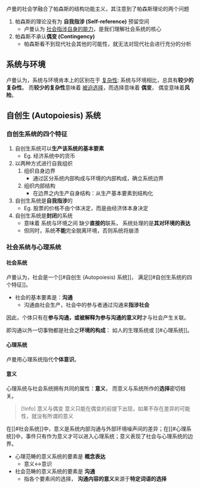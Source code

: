 ---
---

卢曼的社会学融合了帕森斯的结构功能主义，其注意到了帕森斯理论的两个问题

1. 帕森斯的理论没有为 **自我指涉 (Self-reference)** 预留空间
	- 卢曼认为 <u>社会指涉自身的能力</u>，是我们理解社会系统的核心
2. 帕森斯不承认**偶变 (Contingency)**
	- 帕森斯看不到现代社会其他的可能性，就无法对现代社会进行充分的分析

## 系统与环境

卢曼认为，系统与环境肯本上的区别在于 <u>复杂性</u>: 系统与环境相比，总具有**较少的复杂性**。
而**较少的复杂性**意味着 <u>被迫选择</u>，而选择意味着 **偶变**， 偶变意味着**风险**。

## 自创生 (Autopoiesis) 系统

### 自创生系统的四个特征

1. 自创生系统可以**生产该系统的基本要素**
	- Eg. 经济系统中的货币
2. 以两种方式进行自我组织
	1. 组织自身边界
		- 通过区分系统内部构成与环境的内部构成，确立系统边界
	2. 组织内部结构
		- 在边界之内生产自身结构：从生产基本要素到结构化
3. 自创生系统是**自我指涉**的
	- Eg. 股票的价格不由个体决定，而是由经济体本身决定
4. 自创生系统是**封闭**的系统
	- 意味着 系统与环境之间 缺少**直接的**联系， 系统处理的是**其对环境的表达**
	- 但同时，系统**不能**完全脱离环境，否则系统将崩溃

### 社会系统与心理系统

#### 社会系统

卢曼认为，社会是一个[[#自创生 (Autopoiesis) 系统]]， 满足[[#自创生系统的四个特征]]。

- 社会的基本要素是：**沟通**
	- 沟通由社会生产，社会中的参与者通过沟通来**指涉社会**

因此，个体只有在**参与沟通，或被解释为参与沟通的意义时**才与社会产生关联。

即沟通以外一切事物都是社会之**环境的构成**： 如人的生理系统或 [[#心理系统]]。

#### 心理系统

卢曼用心理系统指代**个体意识**。

#### 意义

心理系统与社会系统拥有共同的属性：**意义**， 而意义与系统所作的**选择**密切相关。

> [!info] 意义与偶变
> 意义只能在偶变的前提下出现，如果不存在差异的可能性，就没有所谓的意义

在[[#社会系统]]中，意义是系统内部沟通与外部环境噪声间的差异；在[[#心理系统]]中，事件只有作为意义才可以进入心理系统；意义表现了社会与心理系统的边界。

- 心理范畴的意义系统的要素是 **概念表达**
	- 意义<->意识
- 社会范畴的意义系统的要素是 **沟通**
	- 指各个要素间的选择， **沟通内容的意义**来源于**特定词语的选择**








